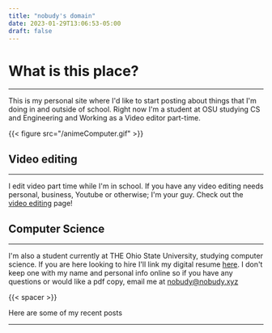 ```yaml
---
title: "nobudy's domain"
date: 2023-01-29T13:06:53-05:00
draft: false
---
```


# What is this place?
---
This is my personal site where I'd like to start posting about things that I'm doing in and outside of school.
Right now I'm a student at OSU studying CS and Engineering and Working as a Video editor part-time.  

{{< figure src="/animeComputer.gif" >}}

## Video editing
---
I edit video part time while I'm in school. If you have any video editing needs personal, business, Youtube or otherwise; I'm your guy. Check out the [video editing](https://nobudy.xyz/videoediting/videoediting/) page! 


## Computer Science
---
I'm also a student currently at THE Ohio State University, studying computer science. If you are here looking to hire I'll link my digital resume [here](). I don't keep one with my name and personal info online so if you have any questions or would like a pdf copy, email me at nobudy@nobudy.xyz 



{{< spacer >}}

Here are some of my recent posts

----

